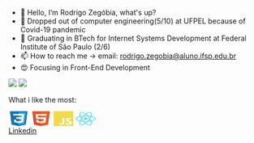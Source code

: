 - 👋 Hello, I’m Rodrigo Zegóbia, what's up?
- :smiling_face_with_tear: Dropped out of computer engineering(5/10) at UFPEL because of Covid-19 pandemic
- :book: Graduating in BTech for Internet Systems Development at Federal Institute of São Paulo (2/6)
- 📫 How to reach me -> email: rodrigo.zegobia@aluno.ifsp.edu.br
- :heart_eyes: Focusing in Front-End Development

<div>
  <img height="180em"  src="https://github-readme-stats.vercel.app/api?username=rodrigozegobia&theme=radical">
  <img height="180em"  src="https://github-readme-stats.vercel.app/api/top-langs/?username=rodrigozegobia&theme=radical">
</div>
<div>
  <p>What i like the most: </p>
  <img align="center" alt="Alba-CSS" height="30" width="40" src="https://raw.githubusercontent.com/devicons/devicon/master/icons/css3/css3-original.svg" style="max-        width: 100%;">
  <img align="center" alt="HTML" height="30" width="40" src="https://raw.githubusercontent.com/devicons/devicon/master/icons/html5/html5-original.svg" style="max-width:    100%;">
  <img align="center" alt="Js" height="30" width="40" src="https://raw.githubusercontent.com/devicons/devicon/master/icons/javascript/javascript-plain.svg" style="max-      width: 100%;">
   <img align="center" alt="Alba-React" height="30" width="40" src="https://raw.githubusercontent.com/devicons/devicon/master/icons/react/react-original.svg" style="max-    width: 100%;">
</div>
<div><a href="https://br.linkedin.com/in/rodrigo-zeg%C3%B3bia-827700234?trk=profile-badge">Linkedin</a></div>
              

